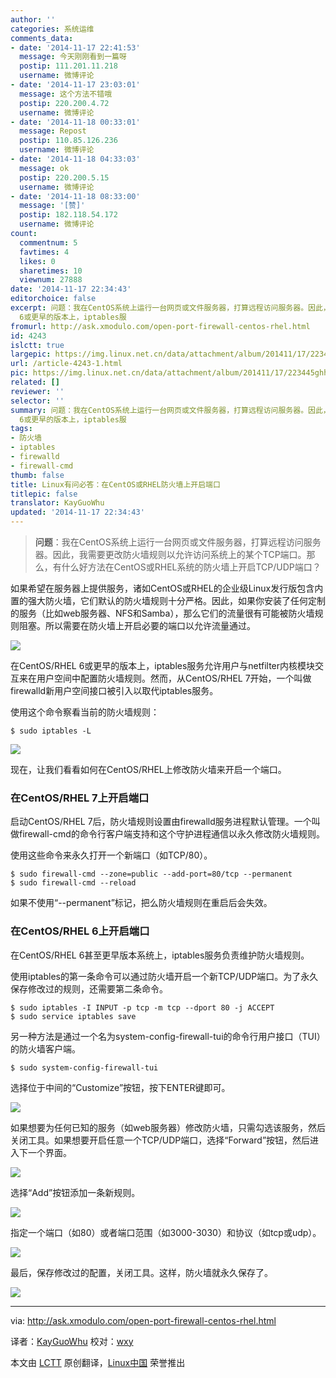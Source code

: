 ```yaml
---
author: ''
categories: 系统运维
comments_data:
- date: '2014-11-17 22:41:53'
  message: 今天刚刚看到一篇呀
  postip: 111.201.11.218
  username: 微博评论
- date: '2014-11-17 23:03:01'
  message: 这个方法不错哦
  postip: 220.200.4.72
  username: 微博评论
- date: '2014-11-18 00:33:01'
  message: Repost
  postip: 110.85.126.236
  username: 微博评论
- date: '2014-11-18 04:33:03'
  message: ok
  postip: 220.200.5.15
  username: 微博评论
- date: '2014-11-18 08:33:00'
  message: '[赞]'
  postip: 182.118.54.172
  username: 微博评论
count:
  commentnum: 5
  favtimes: 4
  likes: 0
  sharetimes: 10
  viewnum: 27888
date: '2014-11-17 22:34:43'
editorchoice: false
excerpt: 问题：我在CentOS系统上运行一台网页或文件服务器，打算远程访问服务器。因此，我需要更改防火墙规则以允许访问系统上的某个TCP端口。那么，有什么好方法在CentOS或RHEL系统的防火墙上开启TCP/UDP端口？  如果希望在服务器上提供服务，诸如CentOS或RHEL的企业级Linux发行版包含内置的强大防火墙，它们默认的防火墙规则十分严格。因此，如果你安装了任何定制的服务（比如web服务器、NFS和Samba），那么它们的流量很有可能被防火墙规则阻塞。所以需要在防火墙上开启必要的端口以允许流量通过。  在CentOS/RHEL
  6或更早的版本上，iptables服
fromurl: http://ask.xmodulo.com/open-port-firewall-centos-rhel.html
id: 4243
islctt: true
largepic: https://img.linux.net.cn/data/attachment/album/201411/17/223445ghhvvvq7rrhkvhvr.png
url: /article-4243-1.html
pic: https://img.linux.net.cn/data/attachment/album/201411/17/223445ghhvvvq7rrhkvhvr.png.thumb.jpg
related: []
reviewer: ''
selector: ''
summary: 问题：我在CentOS系统上运行一台网页或文件服务器，打算远程访问服务器。因此，我需要更改防火墙规则以允许访问系统上的某个TCP端口。那么，有什么好方法在CentOS或RHEL系统的防火墙上开启TCP/UDP端口？  如果希望在服务器上提供服务，诸如CentOS或RHEL的企业级Linux发行版包含内置的强大防火墙，它们默认的防火墙规则十分严格。因此，如果你安装了任何定制的服务（比如web服务器、NFS和Samba），那么它们的流量很有可能被防火墙规则阻塞。所以需要在防火墙上开启必要的端口以允许流量通过。  在CentOS/RHEL
  6或更早的版本上，iptables服
tags:
- 防火墙
- iptables
- firewalld
- firewall-cmd
thumb: false
title: Linux有问必答：在CentOS或RHEL防火墙上开启端口
titlepic: false
translator: KayGuoWhu
updated: '2014-11-17 22:34:43'
---
```



> 
> **问题**：我在CentOS系统上运行一台网页或文件服务器，打算远程访问服务器。因此，我需要更改防火墙规则以允许访问系统上的某个TCP端口。那么，有什么好方法在CentOS或RHEL系统的防火墙上开启TCP/UDP端口？
> 
> 
> 


如果希望在服务器上提供服务，诸如CentOS或RHEL的企业级Linux发行版包含内置的强大防火墙，它们默认的防火墙规则十分严格。因此，如果你安装了任何定制的服务（比如web服务器、NFS和Samba），那么它们的流量很有可能被防火墙规则阻塞。所以需要在防火墙上开启必要的端口以允许流量通过。


![](/data/attachment/album/201411/17/223445ghhvvvq7rrhkvhvr.png)


在CentOS/RHEL 6或更早的版本上，iptables服务允许用户与netfilter内核模块交互来在用户空间中配置防火墙规则。然而，从CentOS/RHEL 7开始，一个叫做firewalld新用户空间接口被引入以取代iptables服务。


使用这个命令察看当前的防火墙规则：



```
$ sudo iptables -L 

```

![](/data/attachment/album/201411/17/223448ei0hdi6h0uunonuh.jpg)


现在，让我们看看如何在CentOS/RHEL上修改防火墙来开启一个端口。


### 在CentOS/RHEL 7上开启端口


启动CentOS/RHEL 7后，防火墙规则设置由firewalld服务进程默认管理。一个叫做firewall-cmd的命令行客户端支持和这个守护进程通信以永久修改防火墙规则。


使用这些命令来永久打开一个新端口（如TCP/80）。



```
$ sudo firewall-cmd --zone=public --add-port=80/tcp --permanent
$ sudo firewall-cmd --reload 

```

如果不使用“--permanent”标记，把么防火墙规则在重启后会失效。


### 在CentOS/RHEL 6上开启端口


在CentOS/RHEL 6甚至更早版本系统上，iptables服务负责维护防火墙规则。


使用iptables的第一条命令可以通过防火墙开启一个新TCP/UDP端口。为了永久保存修改过的规则，还需要第二条命令。



```
$ sudo iptables -I INPUT -p tcp -m tcp --dport 80 -j ACCEPT
$ sudo service iptables save 

```

另一种方法是通过一个名为system-config-firewall-tui的命令行用户接口（TUI）的防火墙客户端。



```
$ sudo system-config-firewall-tui

```

选择位于中间的“Customize”按钮，按下ENTER键即可。


![](/data/attachment/album/201411/17/223450ra3k33yl3nf5c3lc.jpg)


如果想要为任何已知的服务（如web服务器）修改防火墙，只需勾选该服务，然后关闭工具。如果想要开启任意一个TCP/UDP端口，选择“Forward”按钮，然后进入下一个界面。


![](/data/attachment/album/201411/17/223453lnoxsdaknw4dni38.jpg)


选择“Add”按钮添加一条新规则。


![](/data/attachment/album/201411/17/223455ddwq7hz63udd6d7f.jpg)


指定一个端口（如80）或者端口范围（如3000-3030）和协议（如tcp或udp）。


![](/data/attachment/album/201411/17/223457sbqfmp22pbptjpjn.jpg)


最后，保存修改过的配置，关闭工具。这样，防火墙就永久保存了。


![](/data/attachment/album/201411/17/223459vqrk0kkoxiyxa0dh.jpg)




---


via: <http://ask.xmodulo.com/open-port-firewall-centos-rhel.html>


译者：[KayGuoWhu](https://github.com/KayGuoWhu) 校对：[wxy](https://github.com/wxy)


本文由 [LCTT](https://github.com/LCTT/TranslateProject) 原创翻译，[Linux中国](http://linux.cn/) 荣誉推出
